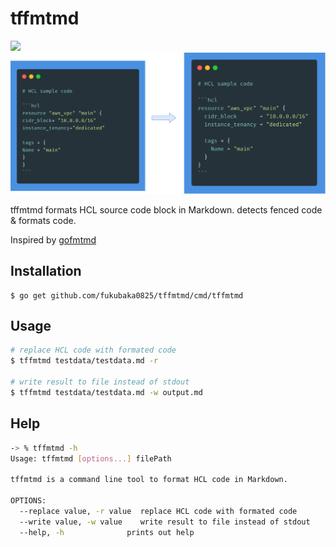 # tffmtmd

<img src="https://img.shields.io/badge/go-v1.13-blue.svg"/> 

<img src="image/cover.png" width="640px"/>

tffmtmd formats HCL source code block in Markdown. detects fenced code & formats code.

Inspired by [gofmtmd](https://github.com/po3rin/gofmtmd)

## Installation

```
$ go get github.com/fukubaka0825/tffmtmd/cmd/tffmtmd
```

## Usage

```bash
# replace HCL code with formated code
$ tffmtmd testdata/testdata.md -r

# write result to file instead of stdout
$ tffmtmd testdata/testdata.md -w output.md
```

## Help

```bash
-> % tffmtmd -h
Usage: tffmtmd [options...] filePath

tffmtmd is a command line tool to format HCL code in Markdown.

OPTIONS:
  --replace value, -r value  replace HCL code with formated code
  --write value, -w value    write result to file instead of stdout
  --help, -h              prints out help
```
